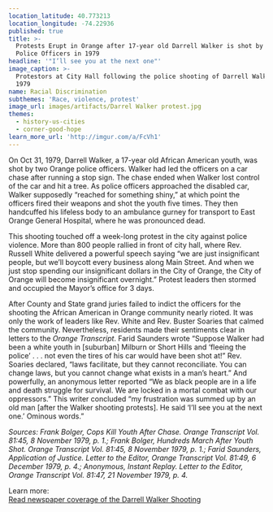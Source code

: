 ```yaml
---
location_latitude: 40.773213
location_longitude: -74.22936
published: true
title: >-
  Protests Erupt in Orange after 17-year old Darrell Walker is shot by Orange
  Police Officers in 1979
headline: '"I’ll see you at the next one"'
image_caption: >-
  Protestors at City Hall following the police shooting of Darrell Walker in
  1979
name: Racial Discrimination
subthemes: 'Race, violence, protest'
image_url: images/artifacts/Darrel Walker protest.jpg
themes:
  - history-us-cities
  - corner-good-hope
learn_more_url: 'http://imgur.com/a/FcVh1'
---
```

On Oct 31, 1979, Darrell Walker, a 17-year old African American youth, was shot by two Orange police officers. Walker had led the officers on a car chase after running a stop sign. The chase ended when Walker lost control of the car and hit a tree. As police officers approached the disabled car, Walker supposedly “reached for something shiny,” at which point the officers fired their weapons and shot the youth five times. They then handcuffed his lifeless body to an ambulance gurney for transport to East Orange General Hospital, where he was pronounced dead.

This shooting touched off a week-long protest in the city against police violence. More than 800 people rallied in front of city hall, where Rev. Russell White delivered a powerful speech saying “we are just insignificant people, but we’ll boycott every business along Main Street. And when we just stop spending our insignificant dollars in the City of Orange, the City of Orange will become insignificant overnight.” Protest leaders then stormed and occupied the Mayor’s office for 3 days. 

After County and State grand juries failed to indict the officers for the shooting the African American in Orange community nearly rioted. It was only the work of leaders like Rev. White and Rev. Buster Soaries that calmed the community. Nevertheless, residents made their sentiments clear in letters to the _Orange Transcript_. Farid Saunders wrote “Suppose Walker had been a white youth in [suburban] Milburn or Short Hills and ‘fleeing the police’ . . . not even the tires of his car would have been shot at!” Rev. Soaries declared, “laws facilitate, but they cannot reconciliate. You can change laws, but you cannot change what exists in a man’s heart.” And powerfully, an anonymous letter reported “We as black people are in a life and death struggle for survival. We are locked in a mortal combat with our oppressors.” This writer concluded “my frustration was summed up by an old man [after the Walker shooting protests]. He said ‘I’ll see you at the next one.’ Ominous words.” 

_Sources: Frank Bolger, Cops Kill Youth After Chase. Orange Transcript Vol. 81:45, 8 November 1979, p. 1.; Frank Bolger, Hundreds March After Youth Shot. Orange Transcript Vol. 81:45, 8 November 1979, p. 1.; Farid Saunders, Application of Justice. Letter to the Editor, Orange Transcript Vol. 81:49, 6 December 1979, p. 4.; Anonymous, Instant Replay. Letter to the Editor, Orange Transcript Vol. 81:47, 21 November 1979, p. 4._  

Learn more:  
[Read newspaper coverage of the Darrell Walker Shooting](http://imgur.com/a/FcVh1)

